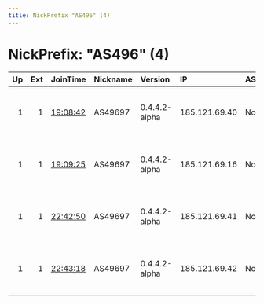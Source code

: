 ```yaml
---
title: NickPrefix "AS496" (4)
---
```


# NickPrefix: "AS496" (4)

|   Up |   Ext | JoinTime                                                                                            | Nickname   | Version       | IP            | AS   | CC   |   ORp |   Dirp | OS    | Contact                            |   eFamMembers |
|-----:|------:|:----------------------------------------------------------------------------------------------------|:-----------|:--------------|:--------------|:-----|:-----|------:|-------:|:------|:-----------------------------------|--------------:|
|    1 |     1 | [19:08:42](https://metrics.torproject.org/rs.html#details/B4F6135C92039F0BACBE3E21EAA1EC30BCD85E07) | AS49697    | 0.4.4.2-alpha | 185.121.69.40 | None | de   |  9001 |   9030 | Linux | info at as49697 dot net tor-relay. |             4 |
|    1 |     1 | [19:09:25](https://metrics.torproject.org/rs.html#details/EF3C7B6CC869E88C128A0339E15311A03ABC1662) | AS49697    | 0.4.4.2-alpha | 185.121.69.16 | None | de   |  9001 |   9030 | Linux | info at as49697 dot net tor-relay. |             4 |
|    1 |     1 | [22:42:50](https://metrics.torproject.org/rs.html#details/4B7E4118550DCCA72D03DEA6BEE22FE08849EC54) | AS49697    | 0.4.4.2-alpha | 185.121.69.41 | None | de   |  9001 |   9030 | Linux | info at as49697 dot net tor-relay. |             4 |
|    1 |     1 | [22:43:18](https://metrics.torproject.org/rs.html#details/6634AA26CB6A3F6B8065CB5B4F75EEAF8E876E00) | AS49697    | 0.4.4.2-alpha | 185.121.69.42 | None | de   |  9001 |   9030 | Linux | info at as49697 dot net tor-relay. |             4 |
